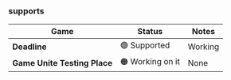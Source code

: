 ### supports

| Game | Status | Notes |
|------|--------|-------|
| **Deadline** | 🟢 Supported | Working |
| **Game Unite Testing Place** | 🟠 Working on it | None |
